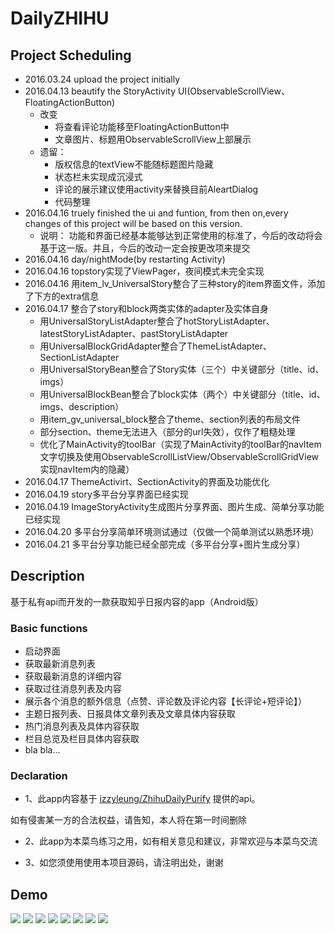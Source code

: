 # DailyZHIHU
## Project Scheduling
- 2016.03.24 upload the project initially
- 2016.04.13 beautify the StoryActivity UI(ObservableScrollView、FloatingActionButton)
  - 改变
    - 将查看评论功能移至FloatingActionButton中
    - 文章图片、标题用ObservableScrollView上部展示
  - 遗留：
    - 版权信息的textView不能随标题图片隐藏
    - 状态栏未实现成沉浸式
    - 评论的展示建议使用activity来替换目前AleartDialog
    - 代码整理
- 2016.04.16 truely finished the ui and funtion, from then on,every changes of this project will be based on this version.
  - 说明：
    功能和界面已经基本能够达到正常使用的标准了，今后的改动将会基于这一版。并且，今后的改动一定会按更改项来提交
- 2016.04.16 day/nightMode(by restarting Activity)
- 2016.04.16 topstory实现了ViewPager，夜间模式未完全实现
- 2016.04.16 用item_lv_UniversalStory整合了三种story的item界面文件，添加了下方的extra信息
- 2016.04.17 整合了story和block两类实体的adapter及实体自身
  - 用UniversalStoryListAdapter整合了hotStoryListAdapter、latestStoryListAdapter、pastStoryListAdapter
  - 用UniversalBlockGridAdapter整合了ThemeListAdapter、SectionListAdapter
  - 用UniversalStoryBean整合了Story实体（三个）中关键部分（title、id、imgs）
  - 用UniversalBlockBean整合了block实体（两个）中关键部分（title、id、imgs、description）
  - 用item_gv_universal_block整合了theme、section列表的布局文件
  - 部分section、theme无法进入（部分的url失效），仅作了粗糙处理
  - 优化了MainActivity的toolBar（实现了MainActivity的toolBar的navItem文字切换及使用ObservableScrollListView/ObservableScrollGridView实现navItem内的隐藏）
- 2016.04.17 ThemeActivirt、SectionActivity的界面及功能优化
- 2016.04.19 story多平台分享界面已经实现
- 2016.04.19 ImageStoryActivity生成图片分享界面、图片生成、简单分享功能已经实现
- 2016.04.20 多平台分享简单环境测试通过（仅做一个简单测试以熟悉环境）
- 2016.04.21 多平台分享功能已经全部完成（多平台分享+图片生成分享）

## Description
基于私有api而开发的一款获取知乎日报内容的app（Android版）

### Basic functions
- 启动界面
- 获取最新消息列表
- 获取最新消息的详细内容
- 获取过往消息列表及内容
- 展示各个消息的额外信息（点赞、评论数及评论内容【长评论+短评论】）
- 主题日报列表、日报具体文章列表及文章具体内容获取
- 热门消息列表及具体内容获取
- 栏目总览及栏目具体内容获取
- bla bla...

### Declaration
- 1、此app内容基于 [izzyleung/ZhihuDailyPurify](https://github.com/izzyleung/ZhihuDailyPurify/wiki/%E7%9F%A5%E4%B9%8E%E6%97%A5%E6%8A%A5-API-%E5%88%86%E6%9E%90) 提供的api。

如有侵害某一方的合法权益，请告知，本人将在第一时间删除

- 2、此app为本菜鸟练习之用，如有相关意见和建议，非常欢迎与本菜鸟交流

- 3、如您须使用使用本项目源码，请注明出处，谢谢

## Demo
![](https://github.com/neilleecn/DailyZHIHU/blob/master/screenshot/1.png)
![](https://github.com/neilleecn/DailyZHIHU/blob/master/screenshot/2.png)
![](https://github.com/neilleecn/DailyZHIHU/blob/master/screenshot/3.png)
![](https://github.com/neilleecn/DailyZHIHU/blob/master/screenshot/4.png)
![](https://github.com/neilleecn/DailyZHIHU/blob/master/screenshot/5.png)
![](https://github.com/neilleecn/DailyZHIHU/blob/master/screenshot/6.png)
![](https://github.com/neilleecn/DailyZHIHU/blob/master/screenshot/7.png)
![](https://github.com/neilleecn/DailyZHIHU/blob/master/screenshot/8.png)
